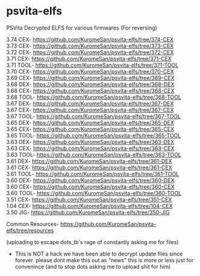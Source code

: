 # psvita-elfs
PSVita Decrypted ELFS for various firmwares (For reversing)

3.74 CEX- https://github.com/KuromeSan/psvita-elfs/tree/374-CEX              
3.73 CEX- https://github.com/KuromeSan/psvita-elfs/tree/373-CEX               
3.72 CEX- https://github.com/KuromeSan/psvita-elfs/tree/372-CEX             
3.71 CEX- https://github.com/KuromeSan/psvita-elfs/tree/371-CEX     
3.71 TOOL- https://github.com/KuromeSan/psvita-elfs/tree/371-TOOL    
3.70 CEX- https://github.com/KuromeSan/psvita-elfs/tree/370-CEX       
3.69 CEX- https://github.com/KuromeSan/psvita-elfs/tree/369-CEX         
3.68 DEX- https://github.com/KuromeSan/psvita-elfs/tree/368-DEX       
3.68 CEX- https://github.com/KuromeSan/psvita-elfs/tree/368-CEX         
3.68 TOOL- https://github.com/KuromeSan/psvita-elfs/tree/368-TOOL         
3.67 DEX- https://github.com/KuromeSan/psvita-elfs/tree/367-DEX         
3.67 CEX- https://github.com/KuromeSan/psvita-elfs/tree/367-CEX         
3.67 TOOL- https://github.com/KuromeSan/psvita-elfs/tree/367-TOOL         
3.65 DEX- https://github.com/KuromeSan/psvita-elfs/tree/365-DEX        
3.65 CEX- https://github.com/KuromeSan/psvita-elfs/tree/365-CEX        
3.65 TOOL- https://github.com/KuromeSan/psvita-elfs/tree/365-TOOL         
3.63 DEX- https://github.com/KuromeSan/psvita-elfs/tree/363-DEX      
3.63 CEX- https://github.com/KuromeSan/psvita-elfs/tree/363-CEX           
3.63 TOOL- https://github.com/KuromeSan/psvita-elfs/tree/363-TOOL           
3.61 DEX- https://github.com/KuromeSan/psvita-elfs/tree/361-DEX       
3.61 CEX- https://github.com/KuromeSan/psvita-elfs/tree/361-CEX       
3.61 TOOL- https://github.com/KuromeSan/psvita-elfs/tree/361-TOOL       
3.60 DEX- https://github.com/KuromeSan/psvita-elfs/tree/360-DEX        
3.60 CEX- https://github.com/KuromeSan/psvita-elfs/tree/360-CEX    
3.60 TOOL- https://github.com/KuromeSan/psvita-elfs/tree/360-TOOL        
3.51 CEX- https://github.com/KuromeSan/psvita-elfs/tree/351-CEX    
1.04 CEX- https://github.com/KuromeSan/psvita-elfs/tree/104-CEX              
3.50 JIG- https://github.com/KuromeSan/psvita-elfs/tree/350-JIG                
    
Common Resources- https://github.com/KuromeSan/psvita-elfs/tree/resources    
     
(uploading to escape dots_tb's rage of constantly asking me for files) 

- This is NOT a hack we have been able to decrypt update files since forever. please dont make this out as "news" this is more or less just for convenince (and to stop dots asking me to upload shit for him)
